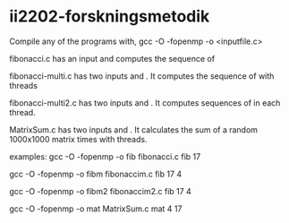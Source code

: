 # ii2202-forskningsmetodik

Compile any of the programs with, gcc -O -fopenmp -o <output name> <inputfile.c>

fibonacci.c has an input <number> and computes the sequence of <number>

fibonacci-multi.c has two inputs <number> and <threads>. It computes the sequence of <number> with <threads> threads

fibonacci-multi2.c has two inputs <number> and <threads>. It computes <threads> sequences of <number> in each thread.

MatrixSum.c has two inputs <threads> and <times>. It calculates the sum of a random 1000x1000 matrix <times> times with <threads> threads. 

examples:
gcc -O -fopenmp -o fib fibonacci.c
fib 17

gcc -O -fopenmp -o fibm fibonaccim.c
fib 17 4

gcc -O -fopenmp -o fibm2 fibonaccim2.c
fib 17 4

gcc -O -fopenmp -o mat MatrixSum.c
mat 4 17
